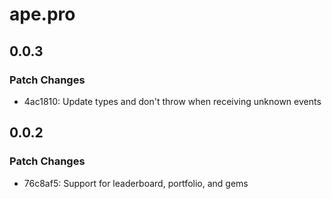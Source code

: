# ape.pro

## 0.0.3

### Patch Changes

- 4ac1810: Update types and don't throw when receiving unknown events

## 0.0.2

### Patch Changes

- 76c8af5: Support for leaderboard, portfolio, and gems
